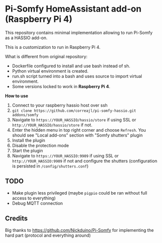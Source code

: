 # Pi-Somfy HomeAssistant add-on (Raspberry Pi 4)

This repository contains minimal implementation allowing to run Pi-Somfy as a HASSIO add-on.

This is a customization to run in Raspberry Pi 4. 

What is different from original repository:
* Dockerfile configured to install and use bash instead of sh.
* Python virtual environment is created.
* run.sh script turned into a bash and uses source to import virtual environment.
* Some versions locked to work in **Raspberry Pi 4**. 

**How to use**

1. Connect to your raspberry hassio host over ssh
2. `git clone https://github.com/correajl/pi-somfy-hassio.git addons/somfy`
3. Navigate to `https://YOUR_HASSIO/hassio/store` if using SSL or `http://YOUR_HASSIO/hassio/store` if not. 
4. Enter the hidden menu in top right corner and choose `Refresh`. You should see "Local add-ons" section with "Somfy shutters" plugin
5. Install the plugin
6. Disable the protection mode
7. Start the plugin
8. Navigate to `https://YOUR_HASSIO:9909` if using SSL or `http://YOUR_HASSIO:9909` if not and configure the shutters (configuration is persisted in `/config/shutters.conf`)

## TODO
* Make plugin less privileged (maybe `pigpio` could be ran without full access to everything)
* Debug MQTT connection

## Credits
Big thanks to https://github.com/Nickduino/Pi-Somfy for implementing the hard part (protocol and everything around)

